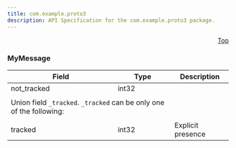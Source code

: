```yaml
---
title: com.example.proto3
description: API Specification for the com.example.proto3 package.
---
```


<a name="field_presence-proto"></a><p align="right"><a href="#top">Top</a></p>

<!-- begin services -->

<!-- begin services -->



<a name="com-example-proto3-MyMessage"></a>

### MyMessage





| Field | Type | Description |
| ----- | ---- | ----------- |
| not_tracked |int32|   |
|<tr><td colspan=2>Union field `_tracked`.   `_tracked` can be only one of the following:</td></tr>|
| tracked |int32| Explicit presence   |





 <!-- end nested messages -->

 <!-- end nested enums -->


 <!-- end messages -->

<!-- begin file-level enums -->
 <!-- end file-level enums -->

<!-- begin file-level extensions -->
 <!-- end file-level extensions -->

